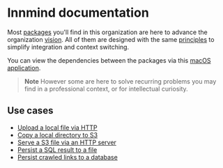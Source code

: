 # Innmind documentation

Most [packages](packages.md) you'll find in this organization are here to advance the organization [vision](vision.md). All of them are designed with the same [principles](design_choices.md) to simplify integration and context switching.

You can view the dependencies between the packages via this [macOS application](https://github.com/Innmind/macOS-tooling).

> **Note** However some are here to solve recurring problems you may find in a professional context, or for intellectual curiosity.

## Use cases

- [Upload a local file via HTTP](use_cases/upload_local_file.md)
- [Copy a local directory to S3](use_cases/copy_local_directory_to_s3.md)
- [Serve a S3 file via an HTTP server](use_cases/serve_s3_file.md)
- [Persist a SQL result to a file](use_cases/persist_sql_result_to_file.md)
- [Persist crawled links to a database](use_cases/persist_crawled_links_to_database.md)

